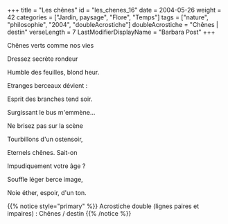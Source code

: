 +++
title = "Les chênes"
id = "les_chenes_16"
date = 2004-05-26
weight = 42
categories = ["Jardin, paysage", "Flore", "Temps"]
tags = ["nature", "philosophie", "2004", "doubleAcrostiche"]
doubleAcrostiche = "Chênes | destin"
verseLength = 7
LastModifierDisplayName = "Barbara Post"
+++

Chênes verts comme nos vies

Dressez secrète rondeur

Humble des feuilles, blond heur.

Etranges berceaux dévient :

Esprit des branches tend soir.

Surgissant le bus m'emmène...

Ne brisez pas sur la scène

Tourbillons d'un ostensoir,

Eternels chênes. Sait-on

Impudiquement votre âge ?

Souffle léger berce image,

Noie éther, espoir, d'un ton.

<!-- FM:Snippet:Start data:{"id":"simpleNotice","fields":[{"name":"content","value":"Acrostiche double : Chênes - destin"}]} -->

{{% notice style="primary" %}}
Acrostiche double (lignes paires et impaires) : Chênes / destin
{{% /notice %}}
